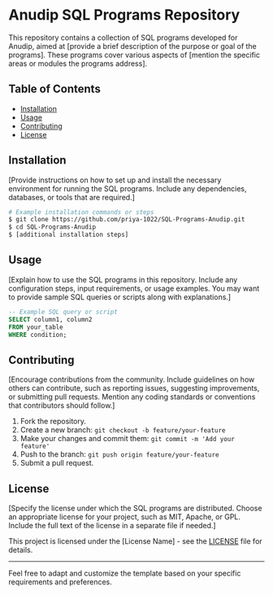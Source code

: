 
# Anudip SQL Programs Repository

This repository contains a collection of SQL programs developed for Anudip, aimed at [provide a brief description of the purpose or goal of the programs]. These programs cover various aspects of [mention the specific areas or modules the programs address].

## Table of Contents

- [Installation](#installation)
- [Usage](#usage)
- [Contributing](#contributing)
- [License](#license)

## Installation

[Provide instructions on how to set up and install the necessary environment for running the SQL programs. Include any dependencies, databases, or tools that are required.]

```bash
# Example installation commands or steps
$ git clone https://github.com/priya-1022/SQL-Programs-Anudip.git
$ cd SQL-Programs-Anudip
$ [additional installation steps]
```

## Usage

[Explain how to use the SQL programs in this repository. Include any configuration steps, input requirements, or usage examples. You may want to provide sample SQL queries or scripts along with explanations.]

```sql
-- Example SQL query or script
SELECT column1, column2
FROM your_table
WHERE condition;
```

## Contributing

[Encourage contributions from the community. Include guidelines on how others can contribute, such as reporting issues, suggesting improvements, or submitting pull requests. Mention any coding standards or conventions that contributors should follow.]

1. Fork the repository.
2. Create a new branch: `git checkout -b feature/your-feature`
3. Make your changes and commit them: `git commit -m 'Add your feature'`
4. Push to the branch: `git push origin feature/your-feature`
5. Submit a pull request.

## License

[Specify the license under which the SQL programs are distributed. Choose an appropriate license for your project, such as MIT, Apache, or GPL. Include the full text of the license in a separate file if needed.]

This project is licensed under the [License Name] - see the [LICENSE](LICENSE) file for details.

---

Feel free to adapt and customize the template based on your specific requirements and preferences.
